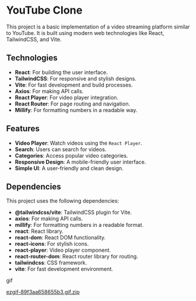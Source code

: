 # YouTube Clone

This project is a basic implementation of a video streaming platform similar to YouTube. It is built using modern web technologies like React, TailwindCSS, and Vite.

## Technologies

- **React**: For building the user interface.
- **TailwindCSS**: For responsive and stylish designs.
- **Vite**: For fast development and build processes.
- **Axios**: For making API calls.
- **React Player**: For video player integration.
- **React Router**: For page routing and navigation.
- **Millify**: For formatting numbers in a readable way.

## Features

- **Video Player**: Watch videos using the `React Player`.
- **Search**: Users can search for videos.
- **Categories**: Access popular video categories.
- **Responsive Design**: A mobile-friendly user interface.
- **Simple UI**: A user-friendly and clean design.


## Dependencies

This project uses the following dependencies:

- **@tailwindcss/vite**: TailwindCSS plugin for Vite.
- **axios**: For making API calls.
- **millify**: For formatting numbers in a readable format.
- **react**: React library.
- **react-dom**: React DOM functionality.
- **react-icons**: For stylish icons.
- **react-player**: Video player component.
- **react-router-dom**: React router library for routing.
- **tailwindcss**: CSS framework.
- **vite**: For fast development environment.

gif



[ezgif-89f3aa658655b3.gif.zip](https://github.com/user-attachments/files/19077662/ezgif-89f3aa658655b3.gif)


